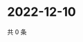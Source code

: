 # 2022-12-10

共 0 条

<!-- BEGIN WEIBO -->
<!-- 最后更新时间 Sat Dec 10 2022 04:14:43 GMT+0800 (China Standard Time) -->

<!-- END WEIBO -->
